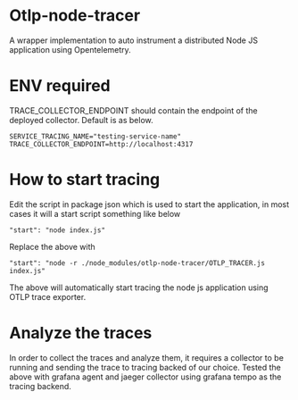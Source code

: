 # Otlp-node-tracer
A wrapper implementation to auto instrument a distributed Node JS application using Opentelemetry.


# ENV required
TRACE_COLLECTOR_ENDPOINT should contain the endpoint of the deployed collector. Default is as below.
```
SERVICE_TRACING_NAME="testing-service-name"
TRACE_COLLECTOR_ENDPOINT=http://localhost:4317
```

# How to start tracing
Edit the script in package json which is used to start the application, in most cases it will a start script something like below

```
"start": "node index.js"
```

Replace the above with

```
"start": "node -r ./node_modules/otlp-node-tracer/OTLP_TRACER.js index.js"
```

The above will automatically start tracing the node js application using OTLP trace exporter.


# Analyze the traces
In order to collect the traces and analyze them, it requires a collector to be running and sending the trace to tracing backed of our choice. Tested the above with grafana agent and jaeger collector using grafana tempo as the tracing backend.


